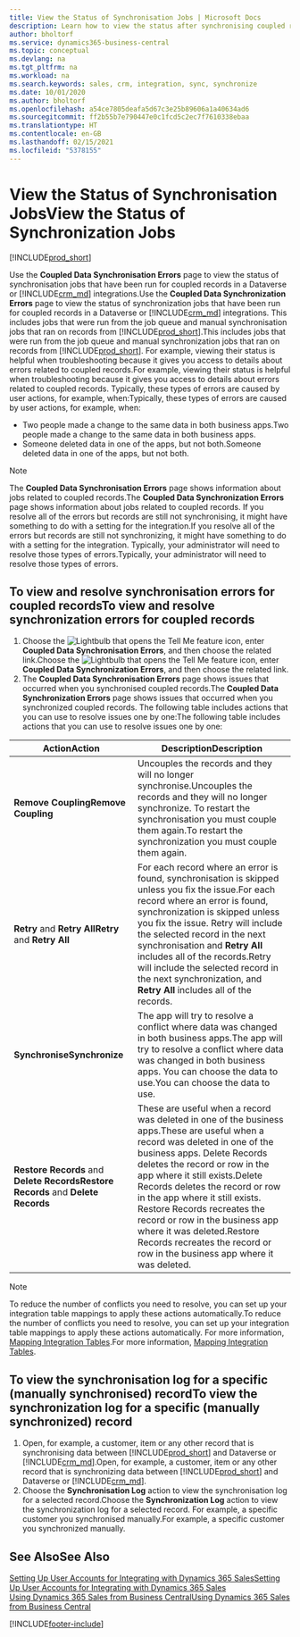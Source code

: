 ```yaml
---
title: View the Status of Synchronisation Jobs | Microsoft Docs
description: Learn how to view the status after synchronising coupled records.
author: bholtorf
ms.service: dynamics365-business-central
ms.topic: conceptual
ms.devlang: na
ms.tgt_pltfrm: na
ms.workload: na
ms.search.keywords: sales, crm, integration, sync, synchronize
ms.date: 10/01/2020
ms.author: bholtorf
ms.openlocfilehash: a54ce7805deafa5d67c3e25b89606a1a40634ad6
ms.sourcegitcommit: ff2b55b7e790447e0c1fcd5c2ec7f7610338ebaa
ms.translationtype: HT
ms.contentlocale: en-GB
ms.lasthandoff: 02/15/2021
ms.locfileid: "5378155"
---
```

# <a name="view-the-status-of-synchronization-jobs"></a><span data-ttu-id="ea854-103">View the Status of Synchronisation Jobs</span><span class="sxs-lookup"><span data-stu-id="ea854-103">View the Status of Synchronization Jobs</span></span>
[!INCLUDE[prod_short](includes/cc_data_platform_banner.md)]

<span data-ttu-id="ea854-104">Use the **Coupled Data Synchronisation Errors** page to view the status of synchronisation jobs that have been run for coupled records in a Dataverse or [!INCLUDE[crm_md](includes/crm_md.md)] integrations.</span><span class="sxs-lookup"><span data-stu-id="ea854-104">Use the **Coupled Data Synchronization Errors** page to view the status of synchronization jobs that have been run for coupled records in a Dataverse or [!INCLUDE[crm_md](includes/crm_md.md)] integrations.</span></span> <span data-ttu-id="ea854-105">This includes jobs that were run from the job queue and manual synchronisation jobs that ran on records from [!INCLUDE[prod_short](includes/prod_short.md)].</span><span class="sxs-lookup"><span data-stu-id="ea854-105">This includes jobs that were run from the job queue and manual synchronization jobs that ran on records from [!INCLUDE[prod_short](includes/prod_short.md)].</span></span> <span data-ttu-id="ea854-106">For example, viewing their status is helpful when troubleshooting because it gives you access to details about errors related to coupled records.</span><span class="sxs-lookup"><span data-stu-id="ea854-106">For example, viewing their status is helpful when troubleshooting because it gives you access to details about errors related to coupled records.</span></span> <span data-ttu-id="ea854-107">Typically, these types of errors are caused by user actions, for example, when:</span><span class="sxs-lookup"><span data-stu-id="ea854-107">Typically, these types of errors are caused by user actions, for example, when:</span></span>  

* <span data-ttu-id="ea854-108">Two people made a change to the same data in both business apps.</span><span class="sxs-lookup"><span data-stu-id="ea854-108">Two people made a change to the same data in both business apps.</span></span>
* <span data-ttu-id="ea854-109">Someone deleted data in one of the apps, but not both.</span><span class="sxs-lookup"><span data-stu-id="ea854-109">Someone deleted data in one of the apps, but not both.</span></span>

> [!Note]
> <span data-ttu-id="ea854-110">The **Coupled Data Synchronisation Errors** page shows information about jobs related to coupled records.</span><span class="sxs-lookup"><span data-stu-id="ea854-110">The **Coupled Data Synchronization Errors** page shows information about jobs related to coupled records.</span></span> <span data-ttu-id="ea854-111">If you resolve all of the errors but records are still not synchronising, it might have something to do with a setting for the integration.</span><span class="sxs-lookup"><span data-stu-id="ea854-111">If you resolve all of the errors but records are still not synchronizing, it might have something to do with a setting for the integration.</span></span> <span data-ttu-id="ea854-112">Typically, your administrator will need to resolve those types of errors.</span><span class="sxs-lookup"><span data-stu-id="ea854-112">Typically, your administrator will need to resolve those types of errors.</span></span>   

<!--

> [!VIDEO https://go.microsoft.com/fwlink/?linkid=2098171]

-->

## <a name="to-view-and-resolve-synchronization-errors-for-coupled-records"></a><span data-ttu-id="ea854-113">To view and resolve synchronisation errors for coupled records</span><span class="sxs-lookup"><span data-stu-id="ea854-113">To view and resolve synchronization errors for coupled records</span></span>
1. <span data-ttu-id="ea854-114">Choose the ![Lightbulb that opens the Tell Me feature](media/ui-search/search_small.png "Tell me what you want to do") icon, enter **Coupled Data Synchronisation Errors**, and then choose the related link.</span><span class="sxs-lookup"><span data-stu-id="ea854-114">Choose the ![Lightbulb that opens the Tell Me feature](media/ui-search/search_small.png "Tell me what you want to do") icon, enter **Coupled Data Synchronization Errors**, and then choose the related link.</span></span>
2. <span data-ttu-id="ea854-115">The **Coupled Data Synchronisation Errors** page shows issues that occurred when you synchronised coupled records.</span><span class="sxs-lookup"><span data-stu-id="ea854-115">The **Coupled Data Synchronization Errors** page shows issues that occurred when you synchronized coupled records.</span></span> <span data-ttu-id="ea854-116">The following table includes actions that you can use to resolve issues one by one:</span><span class="sxs-lookup"><span data-stu-id="ea854-116">The following table includes actions that you can use to resolve issues one by one:</span></span>

|<span data-ttu-id="ea854-117">Action</span><span class="sxs-lookup"><span data-stu-id="ea854-117">Action</span></span>|<span data-ttu-id="ea854-118">Description</span><span class="sxs-lookup"><span data-stu-id="ea854-118">Description</span></span>|
|----|----|
|<span data-ttu-id="ea854-119">**Remove Coupling**</span><span class="sxs-lookup"><span data-stu-id="ea854-119">**Remove Coupling**</span></span>|<span data-ttu-id="ea854-120">Uncouples the records and they will no longer synchronise.</span><span class="sxs-lookup"><span data-stu-id="ea854-120">Uncouples the records and they will no longer synchronize.</span></span> <span data-ttu-id="ea854-121">To restart the synchronisation you must couple them again.</span><span class="sxs-lookup"><span data-stu-id="ea854-121">To restart the synchronization you must couple them again.</span></span> |
|<span data-ttu-id="ea854-122">**Retry** and **Retry All**</span><span class="sxs-lookup"><span data-stu-id="ea854-122">**Retry** and **Retry All**</span></span>|<span data-ttu-id="ea854-123">For each record where an error is found, synchronisation is skipped unless you fix the issue.</span><span class="sxs-lookup"><span data-stu-id="ea854-123">For each record where an error is found, synchronization is skipped unless you fix the issue.</span></span> <span data-ttu-id="ea854-124">Retry will include the selected record in the next synchronisation and **Retry All** includes all of the records.</span><span class="sxs-lookup"><span data-stu-id="ea854-124">Retry will include the selected record in the next synchronization, and **Retry All** includes all of the records.</span></span>|
|<span data-ttu-id="ea854-125">**Synchronise**</span><span class="sxs-lookup"><span data-stu-id="ea854-125">**Synchronize**</span></span>|<span data-ttu-id="ea854-126">The app will try to resolve a conflict where data was changed in both business apps.</span><span class="sxs-lookup"><span data-stu-id="ea854-126">The app will try to resolve a conflict where data was changed in both business apps.</span></span> <span data-ttu-id="ea854-127">You can choose the data to use.</span><span class="sxs-lookup"><span data-stu-id="ea854-127">You can choose the data to use.</span></span>|
|<span data-ttu-id="ea854-128">**Restore Records** and **Delete Records**</span><span class="sxs-lookup"><span data-stu-id="ea854-128">**Restore Records** and **Delete Records**</span></span>|<span data-ttu-id="ea854-129">These are useful when a record was deleted in one of the business apps.</span><span class="sxs-lookup"><span data-stu-id="ea854-129">These are useful when a record was deleted in one of the business apps.</span></span> <span data-ttu-id="ea854-130">Delete Records deletes the record or row in the app where it still exists.</span><span class="sxs-lookup"><span data-stu-id="ea854-130">Delete Records deletes the record or row in the app where it still exists.</span></span> <span data-ttu-id="ea854-131">Restore Records recreates the record or row in the business app where it was deleted.</span><span class="sxs-lookup"><span data-stu-id="ea854-131">Restore Records recreates the record or row in the business app where it was deleted.</span></span>|

> [!NOTE]
> <span data-ttu-id="ea854-132">To reduce the number of conflicts you need to resolve, you can set up your integration table mappings to apply these actions automatically.</span><span class="sxs-lookup"><span data-stu-id="ea854-132">To reduce the number of conflicts you need to resolve, you can set up your integration table mappings to apply these actions automatically.</span></span> <span data-ttu-id="ea854-133">For more information, [Mapping Integration Tables](admin-how-to-modify-table-mappings-for-synchronization.md#mapping-integration-tables).</span><span class="sxs-lookup"><span data-stu-id="ea854-133">For more information, [Mapping Integration Tables](admin-how-to-modify-table-mappings-for-synchronization.md#mapping-integration-tables).</span></span>

## <a name="to-view-the-synchronization-log-for-a-specific-manually-synchronized-record"></a><span data-ttu-id="ea854-134">To view the synchronisation log for a specific (manually synchronised) record</span><span class="sxs-lookup"><span data-stu-id="ea854-134">To view the synchronization log for a specific (manually synchronized) record</span></span>
1. <span data-ttu-id="ea854-135">Open, for example, a customer, item or any other record that is synchronising data between [!INCLUDE[prod_short](includes/prod_short.md)] and Dataverse or [!INCLUDE[crm_md](includes/crm_md.md)].</span><span class="sxs-lookup"><span data-stu-id="ea854-135">Open, for example, a customer, item or any other record that is synchronizing data between [!INCLUDE[prod_short](includes/prod_short.md)] and Dataverse or [!INCLUDE[crm_md](includes/crm_md.md)].</span></span>
2. <span data-ttu-id="ea854-136">Choose the **Synchronisation Log** action to view the synchronisation log for a selected record.</span><span class="sxs-lookup"><span data-stu-id="ea854-136">Choose the **Synchronization Log** action to view the synchronization log for a selected record.</span></span> <span data-ttu-id="ea854-137">For example, a specific customer you synchronised manually.</span><span class="sxs-lookup"><span data-stu-id="ea854-137">For example, a specific customer you synchronized manually.</span></span>

## <a name="see-also"></a><span data-ttu-id="ea854-138">See Also</span><span class="sxs-lookup"><span data-stu-id="ea854-138">See Also</span></span>  
[<span data-ttu-id="ea854-139">Setting Up User Accounts for Integrating with Dynamics 365 Sales</span><span class="sxs-lookup"><span data-stu-id="ea854-139">Setting Up User Accounts for Integrating with Dynamics 365 Sales</span></span>](admin-setting-up-integration-with-dynamics-sales.md)  
[<span data-ttu-id="ea854-140">Using Dynamics 365 Sales from Business Central</span><span class="sxs-lookup"><span data-stu-id="ea854-140">Using Dynamics 365 Sales from Business Central</span></span>](marketing-integrate-dynamicscrm.md)


[!INCLUDE[footer-include](includes/footer-banner.md)]